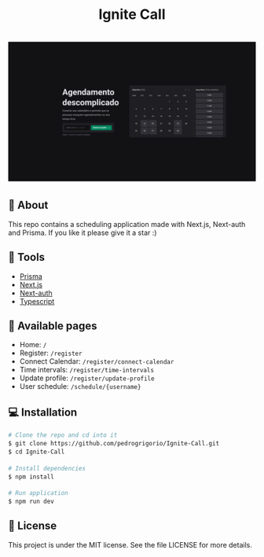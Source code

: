 <h1 align="center">
    Ignite Call
</h1>

<h1 align='center'>
    <img src='src\assets\readme\screenshot.png' alt='preview'/>
</h1>

## 📕 About

This repo contains a scheduling application made with Next.js, Next-auth and Prisma. If you like it please give it a star :)

## 🔧 Tools
- [Prisma](https://www.prisma.io/)
- [Next.js](https://nextjs.org/)
- [Next-auth](https://next-auth.js.org/)
- [Typescript](https://www.typescriptlang.org/)

## 📄 Available pages

- Home: `/`
- Register: `/register`
- Connect Calendar: `/register/connect-calendar`
- Time intervals: `/register/time-intervals`
- Update profile: `/register/update-profile`
- User schedule: `/schedule/{username}`
  
## 💻 Installation

```bash
# Clone the repo and cd into it
$ git clone https://github.com/pedrogrigorio/Ignite-Call.git
$ cd Ignite-Call

# Install dependencies
$ npm install

# Run application
$ npm run dev
```

## 📜 License
This project is under the MIT license. See the file LICENSE for more details.
